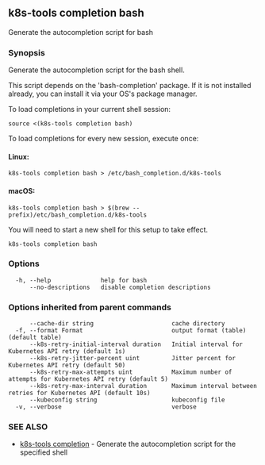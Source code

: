 ## k8s-tools completion bash

Generate the autocompletion script for bash

### Synopsis

Generate the autocompletion script for the bash shell.

This script depends on the 'bash-completion' package.
If it is not installed already, you can install it via your OS's package manager.

To load completions in your current shell session:

	source <(k8s-tools completion bash)

To load completions for every new session, execute once:

#### Linux:

	k8s-tools completion bash > /etc/bash_completion.d/k8s-tools

#### macOS:

	k8s-tools completion bash > $(brew --prefix)/etc/bash_completion.d/k8s-tools

You will need to start a new shell for this setup to take effect.


```
k8s-tools completion bash
```

### Options

```
  -h, --help              help for bash
      --no-descriptions   disable completion descriptions
```

### Options inherited from parent commands

```
      --cache-dir string                      cache directory
  -f, --format Format                         output format (table) (default table)
      --k8s-retry-initial-interval duration   Initial interval for Kubernetes API retry (default 1s)
      --k8s-retry-jitter-percent uint         Jitter percent for Kubernetes API retry (default 50)
      --k8s-retry-max-attempts uint           Maximum number of attempts for Kubernetes API retry (default 5)
      --k8s-retry-max-interval duration       Maximum interval between retries for Kubernetes API (default 10s)
      --kubeconfig string                     kubeconfig file
  -v, --verbose                               verbose
```

### SEE ALSO

* [k8s-tools completion](k8s-tools_completion.md)	 - Generate the autocompletion script for the specified shell

